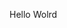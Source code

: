 Hello Wolrd














































































































































































































































































































































































































































































































































































































































































































































































































































































































































